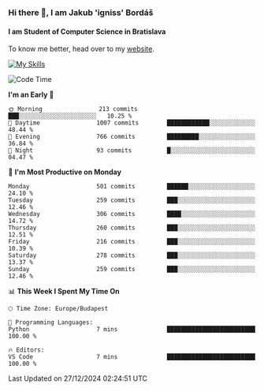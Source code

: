 ### Hi there 👋, I am Jakub 'igniss' Bordáš

#### I am Student of Computer Science in Bratislava
To know me better, head over to my [website](https://bordas.sk).

[![My Skills](https://skillicons.dev/icons?i=js,html,css,figma,svelte,java,kotlin,python,postgresql,typescript,nest,nodejs)](https://bordas.sk)


<!--START_SECTION:waka-->
![Code Time](http://img.shields.io/badge/Code%20Time-1%2C612%20hrs%2033%20mins-blue)

**I'm an Early 🐤** 

```text
🌞 Morning                213 commits         ███░░░░░░░░░░░░░░░░░░░░░░   10.25 % 
🌆 Daytime                1007 commits        ████████████░░░░░░░░░░░░░   48.44 % 
🌃 Evening                766 commits         █████████░░░░░░░░░░░░░░░░   36.84 % 
🌙 Night                  93 commits          █░░░░░░░░░░░░░░░░░░░░░░░░   04.47 % 
```
📅 **I'm Most Productive on Monday** 

```text
Monday                   501 commits         ██████░░░░░░░░░░░░░░░░░░░   24.10 % 
Tuesday                  259 commits         ███░░░░░░░░░░░░░░░░░░░░░░   12.46 % 
Wednesday                306 commits         ████░░░░░░░░░░░░░░░░░░░░░   14.72 % 
Thursday                 260 commits         ███░░░░░░░░░░░░░░░░░░░░░░   12.51 % 
Friday                   216 commits         ███░░░░░░░░░░░░░░░░░░░░░░   10.39 % 
Saturday                 278 commits         ███░░░░░░░░░░░░░░░░░░░░░░   13.37 % 
Sunday                   259 commits         ███░░░░░░░░░░░░░░░░░░░░░░   12.46 % 
```


📊 **This Week I Spent My Time On** 

```text
🕑︎ Time Zone: Europe/Budapest

💬 Programming Languages: 
Python                   7 mins              █████████████████████████   100.00 % 

🔥 Editors: 
VS Code                  7 mins              █████████████████████████   100.00 % 
```


 Last Updated on 27/12/2024 02:24:51 UTC
<!--END_SECTION:waka-->
